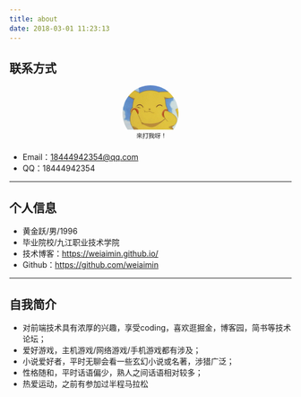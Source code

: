 ```yaml
---
title: about
date: 2018-03-01 11:23:13
---
```


## 联系方式
<div align ='center' ><img src='./pikaqiu.jpg' width='100px' height = '100px'  style='border-radius:50%' /></div>

- Email：18444942354@qq.com
- QQ：18444942354
---
## 个人信息
- 黄金跃/男/1996
- 毕业院校/九江职业技术学院
- 技术博客：https://weiaimin.github.io/
- Github：https://github.com/weiaimin
---
## 自我简介
- 对前端技术具有浓厚的兴趣，享受coding，喜欢逛掘金，博客园，简书等技术论坛；
- 爱好游戏，主机游戏/网络游戏/手机游戏都有涉及；
- 小说爱好者，平时无聊会看一些玄幻小说或名著，涉猎广泛；
- 性格随和，平时话语偏少，熟人之间话语相对较多；
- 热爱运动，之前有参加过半程马拉松